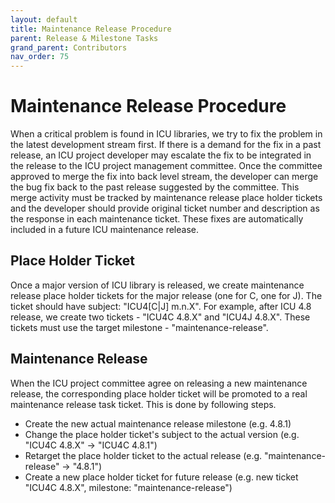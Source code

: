 ```yaml
---
layout: default
title: Maintenance Release Procedure
parent: Release & Milestone Tasks
grand_parent: Contributors
nav_order: 75
---
```


# Maintenance Release Procedure

When a critical problem is found in ICU libraries, we try to fix the problem in
the latest development stream first. If there is a demand for the fix in a past
release, an ICU project developer may escalate the fix to be integrated in the
release to the ICU project management committee. Once the committee approved to
merge the fix into back level stream, the developer can merge the bug fix back
to the past release suggested by the committee. This merge activity must be
tracked by maintenance release place holder tickets and the developer should
provide original ticket number and description as the response in each
maintenance ticket. These fixes are automatically included in a future ICU
maintenance release.

## Place Holder Ticket

Once a major version of ICU library is released, we create maintenance release
place holder tickets for the major release (one for C, one for J). The ticket
should have subject: "ICU4\[C|J\] m.n.X". For example, after ICU 4.8 release, we
create two tickets - "ICU4C 4.8.X" and "ICU4J 4.8.X". These tickets must use the
target milestone - "maintenance-release".

## Maintenance Release

When the ICU project committee agree on releasing a new maintenance release, the
corresponding place holder ticket will be promoted to a real maintenance release
task ticket. This is done by following steps.

*   Create the new actual maintenance release milestone (e.g. 4.8.1)
*   Change the place holder ticket's subject to the actual version (e.g. "ICU4C
    4.8.X" -> "ICU4C 4.8.1")
*   Retarget the place holder ticket to the actual release (e.g.
    "maintenance-release" -> "4.8.1")
*   Create a new place holder ticket for future release (e.g. new ticket "ICU4C
    4.8.X", milestone: "maintenance-release")
